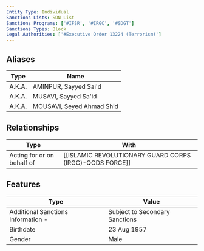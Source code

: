 ```yaml
---
Entity Type: Individual
Sanctions Lists: SDN List
Sanctions Programs: ['#IFSR', '#IRGC', '#SDGT']
Sanctions Types: Block
Legal Authorities: ['#Executive Order 13224 (Terrorism)']
---
```


## Aliases
| Type  | Name      | 
|-------|-----------|
| A.K.A. | AMINPUR, Sayyed Sai'd |
| A.K.A. | MUSAVI, Sayyed Sa'id |
| A.K.A. | MOUSAVI, Seyed Ahmad Shid |

## Relationships
| Type  | With      | 
|-------|-----------|
| Acting for or on behalf of | [[ISLAMIC REVOLUTIONARY GUARD CORPS (IRGC)-QODS FORCE]] |

## Features
| Type  | Value      |
|-------|------------|
| Additional Sanctions Information - | Subject to Secondary Sanctions |
| Birthdate | 23 Aug 1957 |
| Gender | Male |
